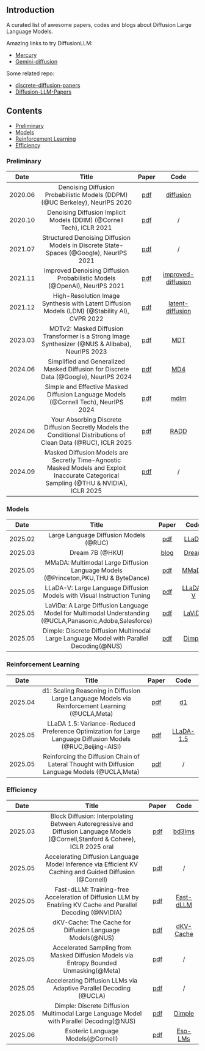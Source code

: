 ## Introduction
A curated list of awesome papers, codes and blogs about Diffusion Large Language Models. 

Amazing links to try DiffusionLLM:
- [Mercury](https://www.inceptionlabs.ai/introducing-mercury)
- [Gemini-diffusion](https://deepmind.google/models/gemini-diffusion/)

Some related repo:
- [discrete-diffusion-papers](https://github.com/hanyang1999/discrete-diffusion-papers)
- [Diffusion-LLM-Papers](https://github.com/ML-GSAI/Diffusion-LLM-Papers)

## Contents
* [Preliminary](#preliminary)
* [Models](#models)
* [Reinforcement Learning](#rl--dllm)
* [Efficiency](#efficiency)


### Preliminary
<div id="preliminary"></div>

|Date|Title|Paper|Code|
|:---:|:---:|:---:|:---:|
|2020.06|Denoising Diffusion Probabilistic Models (DDPM) (@UC Berkeley), NeurIPS 2020|[pdf](https://arxiv.org/pdf/2006.11239)|[diffusion](https://github.com/hojonathanho/diffusion) |
|2020.10|Denoising Diffusion Implicit Models (DDIM) (@Cornell Tech), ICLR 2021|[pdf](https://arxiv.org/abs/2010.02502)| / |
|2021.07|Structured Denoising Diffusion Models in Discrete State-Spaces (@Google), NeurIPS 2021| [pdf](https://arxiv.org/pdf/2107.03006) | / |
|2021.11|Improved Denoising Diffusion Probabilistic Models (@OpenAI), NeurIPS 2021| [pdf](https://arxiv.org/pdf/2102.09672)| [improved-diffusion](https://github.com/openai/improved-diffusion) |
|2021.12|High-Resolution Image Synthesis with Latent Diffusion Models (LDM) (@Stability AI), CVPR 2022| [pdf](https://arxiv.org/pdf/2112.10752) | [latent-diffusion](https://github.com/CompVis/latent-diffusion) |
|2023.03|MDTv2: Masked Diffusion Transformer is a Strong Image Synthesizer (@NUS & Alibaba), NeurIPS 2023|[pdf](https://arxiv.org/abs/2303.14389) | [MDT](https://github.com/sail-sg/MDT)|
|2024.06|Simplified and Generalized Masked Diffusion for Discrete Data (@Google), NeurIPS 2024|[pdf](https://arxiv.org/pdf/2406.04329)|[MD4](https://github.com/google-deepmind/md4)|
|2024.06|Simple and Effective Masked Diffusion Language Models (@Cornell Tech), NeurIPS 2024|[pdf](https://arxiv.org/pdf/2406.07524)|[mdlm](https://github.com/kuleshov-group/mdlm)|
|2024.06|Your Absorbing Discrete Diffusion Secretly Models the Conditional Distributions of Clean Data (@RUC), ICLR 2025|[pdf](https://arxiv.org/pdf/2406.03736)|[RADD](https://github.com/ML-GSAI/RADD)|
|2024.09|Masked Diffusion Models are Secretly Time-Agnostic Masked Models and Exploit Inaccurate Categorical Sampling (@THU & NVIDIA), ICLR 2025|[pdf](https://arxiv.org/pdf/2409.02908)|/|

### Models
<div id="models"></div>

|Date|Title|Paper|Code|
|:---:|:---:|:---:|:---:|
|2025.02| Large Language Diffusion Models (@RUC) | [pdf](https://arxiv.org/pdf/2502.09992) | [LLaDA](https://github.com/ML-GSAI/LLaDA)|
|2025.03| Dream 7B (@HKU) | [blog](https://hkunlp.github.io/blog/2025/dream/) | [Dream](https://github.com/HKUNLP/Dream) |
|2025.05| MMaDA: Multimodal Large Diffusion Language Models (@Princeton,PKU,THU & ByteDance) | [pdf](https://arxiv.org/pdf/2505.15809) | [MMaDA](https://github.com/Gen-Verse/MMaDA)|
|2025.05| LLaDA-V: Large Language Diffusion Models with Visual Instruction Tuning|[pdf](https://arxiv.org/pdf/2505.16933)|[LLaDA-V](https://github.com/ML-GSAI/LLaDA-V)|
| 2025.05 | LaViDa: A Large Diffusion Language Model for Multimodal Understanding (@UCLA,Panasonic,Adobe,Salesforce) |  [pdf](http://arxiv.org/pdf/2505.19223) | [LaViDa](https://github.com/jacklishufan/LaViDa) |
| 2025.05 | Dimple: Discrete Diffusion Multimodal Large Language Model with Parallel Decoding(@NUS)|   [pdf](https://arxiv.org/pdf/2505.16990) | [Dimple](https://github.com/yu-rp/Dimple) |

### Reinforcement Learning
<div id="rl--dllm"></div>

|Date|Title|Paper|Code|
|:---:|:---:|:---:|:---:|
| 2025.04 | d1: Scaling Reasoning in Diffusion Large Language Models via Reinforcement Learning (@UCLA,Meta) | [pdf](https://arxiv.org/pdf/2504.12216) | [d1](https://github.com/dllm-reasoning/d1) |
| 2025.05 | LLaDA 1.5: Variance-Reduced Preference Optimization for Large Language Diffusion Models (@RUC,Beijing-AISI) | [pdf](http://arxiv.org/pdf/2505.19223) | [LLaDA-1.5](https://github.com/ML-GSAI/LLaDA-1.5) |
| 2025.05 | Reinforcing the Diffusion Chain of Lateral Thought with Diffusion Language Models (@UCLA,Meta) | [pdf](https://arxiv.org/pdf/2505.10446) | / |

### Efficiency
<div id="efficiency"></div>

|Date|Title|Paper|Code|
|:---:|:---:|:---:|:---:|
|2025.03|Block Diffusion: Interpolating Between Autoregressive and Diffusion Language Models (@Cornell,Stanford & Cohere), ICLR 2025 oral| [pdf](https://arxiv.org/pdf/2503.09573)|[bd3lms](https://github.com/kuleshov-group/bd3lms)|
|2025.05|Accelerating Diffusion Language Model Inference via Efficient KV Caching and Guided Diffusion (@Cornell)|[pdf](https://arxiv.org/pdf/2505.21467) | / |
|2025.05|Fast-dLLM: Training-free Acceleration of Diffusion LLM by Enabling KV Cache and Parallel Decoding (@NVIDIA) |[pdf](https://arxiv.org/pdf/2505.22618)|[Fast-dLLM](https://github.com/NVlabs/Fast-dLLM)
|2025.05|dKV-Cache: The Cache for Diffusion Language Models(@NUS)|[pdf](https://arxiv.org/pdf/2505.15781) | [dKV-Cache](https://github.com/horseee/dKV-Cache) |
|2025.05|Accelerated Sampling from Masked Diffusion Models via Entropy Bounded Unmasking(@Meta)|[pdf](https://arxiv.org/pdf/2505.24857) | / |
|2025.05|Accelerating Diffusion LLMs via Adaptive Parallel Decoding (@UCLA)|[pdf](https://www.arxiv.org/pdf/2506.00413)| / |
|2025.05|Dimple: Discrete Diffusion Multimodal Large Language Model with Parallel Decoding(@NUS) |[pdf](https://arxiv.org/pdf/2505.16990)| [Dimple](https://github.com/yu-rp/Dimple)|
|2025.06|Esoteric Language Models(@Cornell) |[pdf](https://arxiv.org/pdf/2506.01928)|[Eso-LMs](https://s-sahoo.com/Eso-LMs/)|
